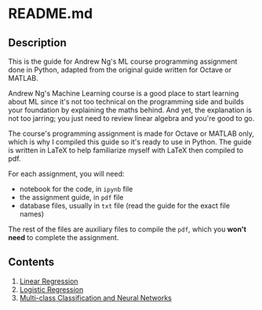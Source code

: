 # README.md

## Description

This is the guide for Andrew Ng's ML course programming assignment done in Python, adapted from the original guide written for Octave or MATLAB.

Andrew Ng's Machine Learning course is a good place to start learning about ML since it's not too technical on the programming side and builds your foundation by explaining the maths behind. And yet, the explanation is not too jarring; you just need to review linear algebra and you're good to go.

The course's programming assignment is made for Octave or MATLAB only, which is why I compiled this guide so it's ready to use in Python. The guide is written in LaTeX to help familiarize myself with LaTeX then compiled to pdf. 

For each assignment, you will need:
- notebook for the code, in `ipynb` file
- the assignment guide, in `pdf` file
- database files, usually in `txt` file (read the guide for the exact file names)

The rest of the files are auxiliary files to compile the `pdf`, which you **won't need** to complete the assignment.

## Contents
1. [Linear Regression](https://github.com/azukacchi/AndrewNg-MLCoursera/tree/main/Exercise1)
2. [Logistic Regression](https://github.com/azukacchi/AndrewNg-MLCoursera/tree/main/Exercise2)
3. [Multi-class Classification and Neural Networks](https://github.com/azukacchi/AndrewNg-MLCoursera/tree/main/Exercise3)


